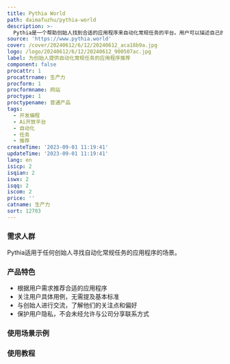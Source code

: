 ```yaml
---
title: Pythia World
path: daimafuzhu/pythia-world
description: >-
  Pythia是一个帮助创始人找到合适的应用程序来自动化常规任务的平台。用户可以描述自己的需求、预算和偏好，Pythia会通过AI模型分析这些信息并匹配适合的解决方案。用户无需在复杂的系统中导航，即可找到满足自己需求的顶级应用程序。Pythia还保证应用程序的质量和用户隐私。
source: 'https://www.pythia.world'
cover: /cover/20240612/6/12/20240612_aca18b9a.jpg
logo: /logo/20240612/6/12/20240612_900507ac.jpg
label: 为创始人提供自动化常规任务的应用程序推荐
component: false
procattr: 1
procattrname: 生产力
procform: 1
procformname: 网站
proctype: 1
proctypename: 普通产品
tags:
  - 开发编程
  - Ai开放平台
  - 自动化
  - 任务
  - 推荐
createTime: '2023-09-01 11:19:41'
updateTime: '2023-09-01 11:19:41'
lang: en
isicp: 2
isqian: 2
iswx: 2
isqq: 2
iscom: 2
price: ''
catname: 生产力
sort: 12703
---
```




### 需求人群
Pythia适用于任何创始人寻找自动化常规任务的应用程序的场景。

### 产品特色
- 根据用户需求推荐合适的应用程序
- 关注用户具体用例，无需提及基本标准
- 与创始人进行交流，了解他们的关注点和偏好
- 保护用户隐私，不会未经允许与公司分享联系方式

### 使用场景示例


### 使用教程


  
